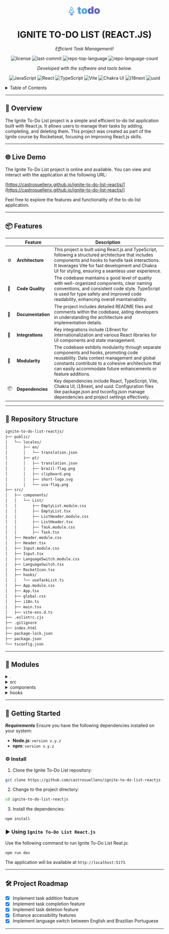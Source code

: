 <p align="center">
  <img src="./public/logo.svg" width="100" alt="project-logo">
</p>
<p align="center">
    <h1 align="center">IGNITE TO-DO LIST (REACT.JS)</h1>
</p>
<p align="center">
    <em>Efficient Task Management!</em>
</p>
<p align="center">
	<img src="https://img.shields.io/github/license/castrosuellenx/ignite-to-do-list-reactjs?style=flat-square&logo=opensourceinitiative&logoColor=white&&color=00aaaa" alt="license">
	<img src="https://img.shields.io/github/last-commit/castrosuellenx/ignite-to-do-list-reactjs?style=flat-square&logo=git&logoColor=white&&color=00aaaa" alt="last-commit">
	<img src="https://img.shields.io/github/languages/top/castrosuellenx/ignite-to-do-list-reactjs?style=flat-square&&color=00aaaa" alt="repo-top-language">
	<img src="https://img.shields.io/github/languages/count/castrosuellenx/ignite-to-do-list-reactjs?style=flat-square&&color=00aaaa" alt="repo-language-count">
<p>
<p align="center">
		<em>Developed with the software and tools below.</em>
</p>
<p align="center">
	<img src="https://img.shields.io/badge/JavaScript-F7DF1E.svg?style=flat-square&logo=JavaScript&logoColor=black" alt="JavaScript">
	<img src="https://img.shields.io/badge/React-61DAFB.svg?style=flat-square&logo=React&logoColor=black" alt="React">
	<img src="https://img.shields.io/badge/TypeScript-3178C6.svg?style=flat-square&logo=TypeScript&logoColor=white" alt="TypeScript">
	<img src="https://img.shields.io/badge/Vite-646CFF.svg?style=flat-square&logo=Vite&logoColor=white" alt="Vite">
	<img src="https://img.shields.io/badge/Chakra--UI-319795.svg?style=flat-square&logo=Chakra-UI&logoColor=white" alt="Chakra UI">
	<img src="https://img.shields.io/badge/i18next-26A69A.svg?style=flat-square&logo=i18next&logoColor=white" alt="i18next">
	<img src="https://img.shields.io/badge/uuid-5B9BD5.svg?style=flat-square&logo=uuid&logoColor=white" alt="uuid">
</p>

<!-- TABLE OF CONTENTS -->
<details>
  <summary>Table of Contents</summary>

- [📍 Overview](#-overview)
- [🌐 Live Demo](#-live-demo)
- [📦 Features](#-features)
- [📂 Repository Structure](#-repository-structure)
- [🧩 Modules](#-modules)
- [🚀 Getting Started](#-getting-started)
  - [⚙️ Install](#️-install)
  - [► Using Ignite To-Do List](#-using-ignite-to-do-list)
- [🛠 Project Roadmap](#-project-roadmap)
</details>
<hr>

## 📍 Overview

The Ignite To-Do List project is a simple and efficient to-do list application built with React.js. It allows users to manage their tasks by adding, completing, and deleting them. This project was created as part of the Ignite course by Rocketseat, focusing on improving React.js skills.

---

## 🌐 Live Demo

The Ignite To-Do List project is online and available. You can view and interact with the application at the following URL:

[https://castrosuellenx.github.io/ignite-to-do-list-reactjs/](https://castrosuellenx.github.io/ignite-to-do-list-reactjs/)

Feel free to explore the features and functionality of the to-do list application.

---

## 📦 Features

|     | Feature           | Description                                                                                                                                                                                                                                                     |
| --- | ----------------- | --------------------------------------------------------------------------------------------------------------------------------------------------------------------------------------------------------------------------------------------------------------- |
| ⚙️  | **Architecture**  | This project is built using React.js and TypeScript, following a structured architecture that includes components and hooks to handle task interactions. It leverages Vite for fast development and Chakra UI for styling, ensuring a seamless user experience. |
| 🔩  | **Code Quality**  | The codebase maintains a good level of quality with well-organized components, clear naming conventions, and consistent code style. TypeScript is used for type safety and improved code readability, enhancing overall maintainability.                        |
| 📄  | **Documentation** | The project includes detailed README files and comments within the codebase, aiding developers in understanding the architecture and implementation details.                                                                                                    |
| 🔌  | **Integrations**  | Key integrations include i18next for internationalization and various React libraries for UI components and state management.                                                                                                                                   |
| 🧩  | **Modularity**    | The codebase exhibits modularity through separate components and hooks, promoting code reusability. Data context management and global constants contribute to a cohesive architecture that can easily accommodate future enhancements or feature additions.    |
| 📦  | **Dependencies**  | Key dependencies include React, TypeScript, Vite, Chakra UI, i18next, and uuid. Configuration files like package.json and tsconfig.json manage dependencies and project settings effectively.                                                                   |

---

## 📂 Repository Structure

```sh
ignite-to-do-list-reactjs/
├── public/
│   └── locales/
│       ├── en/
│       │   └── translation.json
│       ├── pt/
│       │   ├── translation.json
│       │   ├── brazil-flag.png
│       │   ├── clipboard.png
│       │   ├── short-logo.svg
│       │   └── usa-flag.png
├── src/
│   ├── components/
│   │   └── List/
│   │       ├── EmptyList.module.css
│   │       ├── EmptyList.tsx
│   │       ├── ListHeader.module.css
│   │       ├── ListHeader.tsx
│   │       ├── Task.module.css
│   │       ├── Task.tsx
│   ├── Header.module.css
│   ├── Header.tsx
│   ├── Input.module.css
│   ├── Input.tsx
│   ├── LanguageSwitch.module.css
│   ├── LanguageSwitch.tsx
│   ├── RocketIcon.tsx
│   ├── hooks/
│   │   └── useTaskList.ts
│   ├── App.module.css
│   ├── App.tsx
│   ├── global.css
│   ├── i18n.ts
│   ├── main.tsx
│   ├── vite-env.d.ts
├── .eslintrc.cjs
├── .gitignore
├── index.html
├── package-lock.json
├── package.json
└── tsconfig.json

```

---

## 🧩 Modules

<details closed><summary>.</summary>

| File                               | Summary                                                                                               |
| ---------------------------------- | ----------------------------------------------------------------------------------------------------- |
| [index.html](./index.html)         | The main HTML file that serves as the entry point for the React application.                          |
| [package.json](./package.json)     | Manages dependencies and project configurations for the application.                                  |
| [tsconfig.json](./tsconfig.json)   | Configures TypeScript settings for the project, ensuring robust type checking and better reliability. |
| [vite.config.ts](./vite.config.ts) | Configuration file for Vite, a build tool that provides a fast development environment for React.     |

</details>

<details closed><summary>src</summary>

| File                                   | Summary                                                                           |
| -------------------------------------- | --------------------------------------------------------------------------------- |
| [App.tsx](./src/App.tsx)               | The main component that sets up the application's structure and routes.           |
| [i18n.ts](./src/i18n.ts)               | Configuration file for i18next, used for internationalization in the application. |
| [global.css](./src/global.css)         | Global CSS styles applied across the entire application.                          |
| [App.module.css](./src/App.module.css) | CSS module for styling the App component.                                         |
| [main.tsx](./src/main.tsx)             | The entry point file that renders the App component into the DOM.                 |

</details>

<details closed><summary>components</summary>

| File                                                      | Summary                                                                                                                      |
| --------------------------------------------------------- | ---------------------------------------------------------------------------------------------------------------------------- |
| [Header.tsx](./src/components/Header.tsx)                 | Component for the main header of the application, typically containing the application title and navigation links.           |
| [ListHeader.tsx](./src/components/List/ListHeader.tsx)    | Component for the header of the to-do list, containing control information about the added tasks.                            |
| [EmptyList.tsx](./src/components/List/EmptyList.tsx)      | Component that displays a message when the to-do list is empty, enhancing user experience with visual feedback.              |
| [Task.tsx](./src/components/List/Task.tsx)                | Component representing an individual task item in the to-do list, with functionalities for marking as completed or deleting. |
| [LanguageSwitch.tsx](./src/components/LanguageSwitch.tsx) | Component allowing users to switch between different languages, enhancing accessibility and user preference settings.        |

</details>

<details closed><summary>hooks</summary>

| File                                         | Summary                                                                                                        |
| -------------------------------------------- | -------------------------------------------------------------------------------------------------------------- |
| [useTaskList.ts](./src/hooks/useTaskList.ts) | Custom hook for managing the state and logic of the task list, including adding, updating, and removing tasks. |

</details>

---

## 🚀 Getting Started

**_Requirements_** Ensure you have the following dependencies installed on your system:

- **Node.js**: `version x.y.z`
- **npm**: `version x.y.z`

### ⚙️ Install

1. Clone the Ignite To-Do List repository:

```sh
git clone https://github.com/castrosuellenx/ignite-to-do-list-reactjs
```

2. Change to the project directory:

```sh
cd ignite-to-do-list-reactjs
```

3. Install the dependencies:

```sh
npm install
```

### ► Using `Ignite To-Do List React.js`

Use the following command to run Ignite To-Do List Reat.js:

```sh
npm run dev
```

The application will be available at `http://localhost:5173`.

---

## 🛠 Project Roadmap

- [x] Implement task addition feature
- [x] Implement task completion feature
- [x] Implement task deletion feature
- [x] Enhance accessibility features
- [x] Implement language switch between English and Brazilian Portuguese

---
